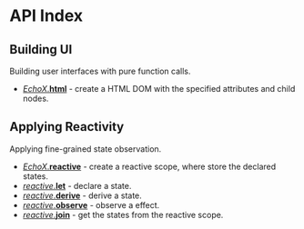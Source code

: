 # API Index

## Building UI

Building user interfaces with pure function calls.

- [_EchoX_.**html**](/echox-dom#html) - create a HTML DOM with the specified attributes and child nodes.

## Applying Reactivity

Applying fine-grained state observation.

- [_EchoX_.**reactive**](/echox-reactive#reactive) - create a reactive scope, where store the declared states.
- [_reactive_.**let**](/echox-reactive#reactive-let) - declare a state.
- [_reactive_.**derive**](/echox-reactive#reactive-derive) - derive a state.
- [_reactive_.**observe**](/echox-reactive#reactive-observe) - observe a effect.
- [_reactive_.**join**](/echox-reactive#reactive-join) - get the states from the reactive scope.

